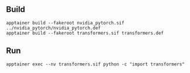 ## Build

```shell
apptainer build --fakeroot nvidia_pytorch.sif ../nvidia_pytorch/nvidia_pytorch.def
apptainer build --fakeroot transformers.sif transformers.def
```

## Run

```shell
apptainer exec --nv transformers.sif python -c "import transformers"
```
